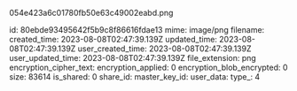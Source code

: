 054e423a6c01780fb50e63c49002eabd.png

id: 80ebde93495642f5b9c8f86616fdae13
mime: image/png
filename: 
created_time: 2023-08-08T02:47:39.139Z
updated_time: 2023-08-08T02:47:39.139Z
user_created_time: 2023-08-08T02:47:39.139Z
user_updated_time: 2023-08-08T02:47:39.139Z
file_extension: png
encryption_cipher_text: 
encryption_applied: 0
encryption_blob_encrypted: 0
size: 83614
is_shared: 0
share_id: 
master_key_id: 
user_data: 
type_: 4